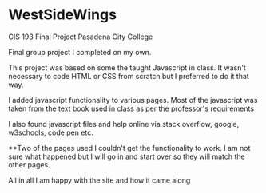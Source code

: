 # WestSideWings
CIS 193 Final Project
Pasadena City College

Final group project I completed on my own. 

This project was based on some the taught Javascript in class. It wasn't necessary to code HTML or CSS from scratch but I preferred to do it that way.

I added javascript functionality to various pages.
Most of the javascript was taken from the text book used in class as per the professor's requirements

I also found javascript files and help online via stack overflow, google, w3schools, code pen etc. 

**Two of the pages used I couldn't get the functionality to work. I am not sure what happened but I will go in and start over so they will match the other pages.

All in all I am happy with the site and how it came along
